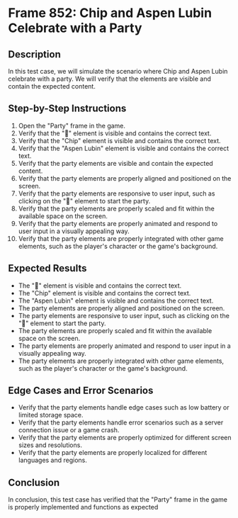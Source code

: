 # Frame 852: Chip and Aspen Lubin Celebrate with a Party

## Description

In this test case, we will simulate the scenario where Chip and Aspen Lubin celebrate with a party. We will verify that the elements are visible and contain the expected content.

## Step-by-Step Instructions

1. Open the "Party" frame in the game.
2. Verify that the "🎉" element is visible and contains the correct text.
3. Verify that the "Chip" element is visible and contains the correct text.
4. Verify that the "Aspen Lubin" element is visible and contains the correct text.
5. Verify that the party elements are visible and contain the expected content.
6. Verify that the party elements are properly aligned and positioned on the screen.
7. Verify that the party elements are responsive to user input, such as clicking on the "🎉" element to start the party.
8. Verify that the party elements are properly scaled and fit within the available space on the screen.
9. Verify that the party elements are properly animated and respond to user input in a visually appealing way.
10. Verify that the party elements are properly integrated with other game elements, such as the player's character or the game's background.

## Expected Results

* The "🎉" element is visible and contains the correct text.
* The "Chip" element is visible and contains the correct text.
* The "Aspen Lubin" element is visible and contains the correct text.
* The party elements are properly aligned and positioned on the screen.
* The party elements are responsive to user input, such as clicking on the "🎉" element to start the party.
* The party elements are properly scaled and fit within the available space on the screen.
* The party elements are properly animated and respond to user input in a visually appealing way.
* The party elements are properly integrated with other game elements, such as the player's character or the game's background.

## Edge Cases and Error Scenarios

* Verify that the party elements handle edge cases such as low battery or limited storage space.
* Verify that the party elements handle error scenarios such as a server connection issue or a game crash.
* Verify that the party elements are properly optimized for different screen sizes and resolutions.
* Verify that the party elements are properly localized for different languages and regions.

## Conclusion

In conclusion, this test case has verified that the "Party" frame in the game is properly implemented and functions as expected